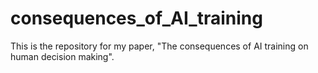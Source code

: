 # consequences_of_AI_training
This is the repository for my paper, "The consequences of AI training on human decision making". 
